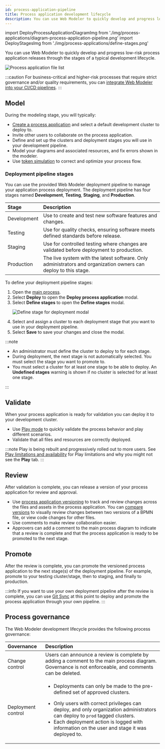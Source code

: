 ```yaml
---
id: process-application-pipeline
title: Process application development lifecycle
description: You can use Web Modeler to quickly develop and progress low-risk process application releases through the stages of a typical development lifecycle.
---
```


import DeployProcessApplicationDiagramImg from './img/process-applications/diagram-process-application-pipeline.png'
import DeployStagesImg from './img/process-applications/define-stages.png'

You can use Web Modeler to quickly develop and progress low-risk process application releases through the stages of a typical development lifecycle.

<p><img src={DeployProcessApplicationDiagramImg} alt="Process application file list" /></p>

:::caution
For business-critical and higher-risk processes that require strict governance and/or quality requirements, you can [integrate Web Modeler into your CI/CD pipelines](/guides/devops-lifecycle/integrate-web-modeler-in-ci-cd.md).
:::

## Model

During the modeling stage, you will typically:

- [Create a process application](create-a-process-application.md) and select a default development cluster to deploy to.
- Invite other users to collaborate on the process application.
- Define and set up the clusters and deployment stages you will use in your development pipeline.
- Model your diagrams and associated resources, and fix errors shown in the modeler.
- Use [token simulation](token-simulation.md) to correct and optimize your process flow.

### Deployment pipeline stages

You can use the provided Web Modeler deployment pipeline to manage your application process deployment. The deployment pipeline has four stages named **Development**, **Testing**, **Staging**, and **Production**.

| Stage       | Description                                                                                                     |
| :---------- | :-------------------------------------------------------------------------------------------------------------- |
| Development | Use to create and test new software features and changes.                                                       |
| Testing     | Use for quality checks, ensuring software meets defined standards before release.                               |
| Staging     | Use for controlled testing where changes are validated before deployment to production.                         |
| Production  | The live system with the latest software. Only administrators and organization owners can deploy to this stage. |

To define your deployment pipeline stages:

1. Open the [main process](create-a-process-application.md#main-process).
1. Select **Deploy** to open the **Deploy process application** modal.
1. Select **Define stages** to open the **Define stages** modal.
   <p><img src={DeployStagesImg} alt="Define stage for deployment modal" /></p>
1. Select and assign a cluster to each deployment stage that you want to use in your deployment pipeline.
1. Select **Save** to save your changes and close the modal.

:::note

- An administrator must define the cluster to deploy to for each stage.
- During deployment, the next stage is not automatically selected. You must select the stage you want to promote to.
- You must select a cluster for at least one stage to be able to deploy. An **Undefined stages** warning is shown if no cluster is selected for at least one stage.

:::

## Validate

When your process application is ready for validation you can deploy it to your development cluster.

- Use [Play mode](play-your-process.md) to quickly validate the process behavior and play different scenarios.
- Validate that all files and resources are correctly deployed.

:::note
Play is being rebuilt and progressively rolled out to more users. See [Play limitations and availability](/components/modeler/web-modeler/play-your-process.md#limitations-and-availability) for Play limitations and why you might not see the **Play** tab.
:::

## Review

After validation is complete, you can release a version of your process application for review and approval.

- Use [process application versioning](process-application-versioning.md) to track and review changes across the files and assets in the process application. You can [compare versions](/components/modeler/web-modeler/versions.md#compare-versions) to visually review changes between two versions of a BPMN file, or view code changes for other files.
- Use comments to make review collaboration easier.
- Approvers can add a comment to the main process diagram to indicate that a review is complete and that the process application is ready to be promoted to the next stage.

## Promote

After the review is complete, you can promote the versioned process application to the next stage(s) of the deployment pipeline. For example, promote to your testing cluster/stage, then to staging, and finally to production.

:::info
If you want to use your own deployment pipeline after the review is complete, you can use [Git Sync](git-sync.md) at this point to deploy and promote the process application through your own pipeline.
:::

## Process governance

The Web Modeler development lifecycle provides the following process governance:

| Governance         | Description                                                                                                                                                                                                                                                                                                                                     |
| :----------------- | :---------------------------------------------------------------------------------------------------------------------------------------------------------------------------------------------------------------------------------------------------------------------------------------------------------------------------------------------- |
| Change control     | Users can announce a review is complete by adding a comment to the main process diagram. Governance is not enforceable, and comments can be deleted.                                                                                                                                                                                            |
| Deployment control | <p><ul><li><p>Deployments can only be made to the pre-defined set of approved clusters.</p></li><li>Only users with correct privileges can deploy, and only organization administrators can deploy to `prod` tagged clusters.</li><li>Each deployment action is logged with information on the user and stage it was deployed to.</li></ul></p> |

